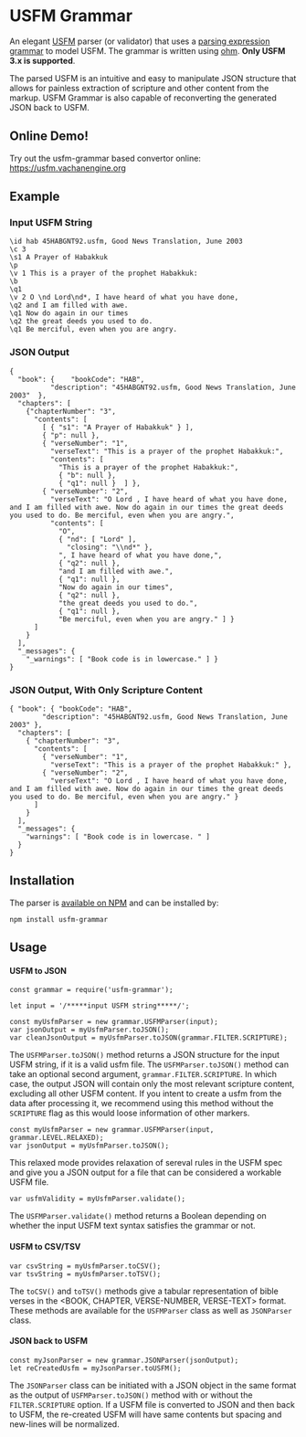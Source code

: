 # USFM Grammar

An elegant [USFM](https://github.com/ubsicap/usfm) parser (or validator) that uses a [parsing expression grammar](https://en.wikipedia.org/wiki/Parsing_expression_grammar) to model USFM. The grammar is written using [ohm](https://ohmlang.github.io/). **Only USFM 3.x is supported**. 

The parsed USFM is an intuitive and easy to manipulate JSON structure that allows for painless extraction of scripture and other content from the markup. USFM Grammar is also capable of reconverting the generated JSON back to USFM.

## Online Demo!

Try out the usfm-grammar based convertor online: https://usfm.vachanengine.org

## Example

### Input USFM String

```
\id hab 45HABGNT92.usfm, Good News Translation, June 2003
\c 3
\s1 A Prayer of Habakkuk
\p
\v 1 This is a prayer of the prophet Habakkuk:
\b
\q1
\v 2 O \nd Lord\nd*, I have heard of what you have done,
\q2 and I am filled with awe.
\q1 Now do again in our times
\q2 the great deeds you used to do.
\q1 Be merciful, even when you are angry.
```

### JSON Output

```
{
  "book": {    "bookCode": "HAB",
          "description": "45HABGNT92.usfm, Good News Translation, June 2003"  },
  "chapters": [
    {"chapterNumber": "3",
      "contents": [
        [ { "s1": "A Prayer of Habakkuk" } ],
        { "p": null },
        { "verseNumber": "1",
          "verseText": "This is a prayer of the prophet Habakkuk:",
          "contents": [
            "This is a prayer of the prophet Habakkuk:",
            { "b": null },
            { "q1": null }  ] },
        { "verseNumber": "2",
          "verseText": "O Lord , I have heard of what you have done, and I am filled with awe. Now do again in our times the great deeds you used to do. Be merciful, even when you are angry.",
          "contents": [
            "O",
            { "nd": [ "Lord" ],
              "closing": "\\nd*" },
            ", I have heard of what you have done,",
            { "q2": null },
            "and I am filled with awe.",
            { "q1": null },
            "Now do again in our times",
            { "q2": null },
            "the great deeds you used to do.",
            { "q1": null },
            "Be merciful, even when you are angry." ] }
      ]
    }
  ],
  "_messages": {
    "_warnings": [ "Book code is in lowercase." ] }
}

```

### JSON Output, With Only Scripture Content

```
{ "book": { "bookCode": "HAB",
        "description": "45HABGNT92.usfm, Good News Translation, June 2003" },
  "chapters": [
    { "chapterNumber": "3",
      "contents": [
        { "verseNumber": "1",
          "verseText": "This is a prayer of the prophet Habakkuk:" },
        { "verseNumber": "2",
          "verseText": "O Lord , I have heard of what you have done, and I am filled with awe. Now do again in our times the great deeds you used to do. Be merciful, even when you are angry." }
      ]
    }
  ],
  "_messages": {
    "warnings": [ "Book code is in lowercase. " ]
  }
}
```

## Installation

The parser is [available on NPM](https://www.npmjs.com/package/usfm-grammar) and can be installed by:

`npm install usfm-grammar`

## Usage

#### USFM to JSON
```
const grammar = require('usfm-grammar');

let input = '/*****input USFM string*****/';

const myUsfmParser = new grammar.USFMParser(input);
var jsonOutput = myUsfmParser.toJSON();
var cleanJsonOutput = myUsfmParser.toJSON(grammar.FILTER.SCRIPTURE);
```

The `USFMParser.toJSON()` method returns a JSON structure for the input USFM string, if it is a valid usfm file.
The `USFMParser.toJSON()` method can take an optional second argument, `grammar.FILTER.SCRIPTURE`. In which case, the output JSON will contain only the most relevant scripture content, excluding all other USFM content.
If you intent to create a usfm from the data after processing it, we recommend using this method without the `SCRIPTURE` flag as this would loose information of other markers. 

```
const myUsfmParser = new grammar.USFMParser(input, grammar.LEVEL.RELAXED);
var jsonOutput = myUsfmParser.toJSON();
```
This relaxed mode provides relaxation of sereval rules in the USFM spec and give you a JSON output for a file that can be considered a workable USFM file.

```
var usfmValidity = myUsfmParser.validate();
```
The `USFMParser.validate()` method returns a Boolean depending on whether the input USFM text syntax satisfies the grammar or not.

#### USFM to CSV/TSV
```
var csvString = myUsfmParser.toCSV();
var tsvString = myUsfmParser.toTSV();
```
The `toCSV()` and `toTSV()` methods give a tabular representation of bible verses in the <BOOK, CHAPTER, VERSE-NUMBER, VERSE-TEXT> format. These methods are available for the `USFMParser` class as well as `JSONParser` class.

#### JSON back to USFM
```
const myJsonParser = new grammar.JSONParser(jsonOutput);
let reCreatedUsfm = myJsonParser.toUSFM();
```
The `JSONParser` class can be initiated with a JSON object in the same format as the output of `USFMParser.toJSON()` method with or without the `FILTER.SCRIPTURE` option. If a USFM file is converted to JSON and then back to USFM, the re-created USFM will have same contents but spacing and new-lines will be normalized.